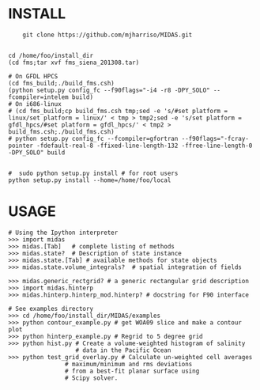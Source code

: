 INSTALL
=======

        git clone https://github.com/mjharriso/MIDAS.git
        
        
	cd /home/foo/install_dir
	(cd fms;tar xvf fms_siena_201308.tar)

	# On GFDL HPCS
	(cd fms_build;./build_fms.csh)
	(python setup.py config_fc --f90flags="-i4 -r8 -DPY_SOLO" --fcompiler=intelem build)
	# On i686-linux
	# (cd fms_build;cp build_fms.csh tmp;sed -e 's/#set platform = linux/set platform = linux/' < tmp > tmp2;sed -e 's/set platform = gfdl_hpcs/#set platform = gfdl_hpcs/' < tmp2 > build_fms.csh;./build_fms.csh)
	# python setup.py config_fc --fcompiler=gfortran --f90flags="-fcray-pointer -fdefault-real-8 -ffixed-line-length-132 -ffree-line-length-0 -DPY_SOLO" build


	#  sudo python setup.py install # for root users
	python setup.py install --home=/home/foo/local 

USAGE
=====


	# Using the Ipython interpreter
	>>> import midas
	>>> midas.[Tab]   # complete listing of methods 
	>>> midas.state?  # Description of state instance
	>>> midas.state.[Tab] # available methods for state objects
	>>> midas.state.volume_integrals?  # spatial integration of fields 
	
	>>> midas.generic_rectgrid? # a generic rectangular grid description
	>>> import midas.hinterp
	>>> midas.hinterp.hinterp_mod.hinterp? # docstring for F90 interface
	
	# See examples directory
	>>> cd /home/foo/install_dir/MIDAS/examples
	>>> python contour_example.py # get WOA09 slice and make a contour plot
	>>> python hinterp_example.py # Regrid to 5 degree grid
	>>> python hist.py # Create a volume-weighted histogram of salinity
	                   # data in the Pacific Ocean
	>>> python test_grid_overlay.py # Calculate un-weighted cell averages
					# maximum/minimum and rms deviations
					# from a best-fit planar surface using
					# Scipy solver.
	
	
